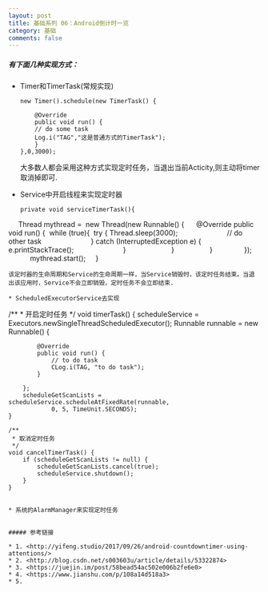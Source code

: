 ```yaml
---
layout: post
title: 基础系列 06：Android倒计时一览
category: 基础
comments: false
---
```

 
 
##### 有下面几种实现方式：
 
 * Timer和TimerTask(常规实现)
 	
 	```
 	new Timer().schedule(new TimerTask() {

		@Override
		public void run() {
		// do some task
		Log.i("TAG","这是普通方式的TimerTask");
		}
	},0,3000);
 	
 	```
 	
 	大多数人都会采用这种方式实现定时任务，当退出当前Acticity,则主动将timer取消掉即可.
 	
 * Service中开启线程来实现定时器
 
   ```
   private void serviceTimerTask(){
     Thread mythread =  new Thread(new Runnable() {
     @Override
          public void run() {
				  while (true){
	 					 try {
							  Thread.sleep(3000);
                         // do other task
                        } catch (InterruptedException e) {
                          e.printStackTrace();
                        }
                      }
                 }
               });
               mythread.start();
       }
   ```
   该定时器的生命周期和Service的生命周期一样，当Service销毁时，该定时任务结束。当退出该应用时，Service不会立即销毁，定时任务不会立即结束.
   
* ScheduledExecutorService去实现
  
  ```
  /**
     * 开启定时任务
     */
    void timerTask() {
        scheduleService = Executors.newSingleThreadScheduledExecutor();
        Runnable runnable = new Runnable() {

            @Override
            public void run() {
                // to do task
                CLog.i(TAG, "to do task");
            }

        };
        scheduleGetScanLists = scheduleService.scheduleAtFixedRate(runnable,
                0, 5, TimeUnit.SECONDS);
    }
    
    /**
     * 取消定时任务
     */
    void cancelTimerTask() {
        if (scheduleGetScanLists != null) {
            scheduleGetScanLists.cancel(true);
            scheduleService.shutdown();
        }
    }
  ```
 
* 系统的AlarmManager来实现定时任务


##### 参考链接

* 1. <http://yifeng.studio/2017/09/26/android-countdowntimer-using-attentions/>
* 2. <http://blog.csdn.net/s003603u/article/details/53322874>
* 3. <https://juejin.im/post/58bead54ac502e006b2fe6e0>
* 4. <https://www.jianshu.com/p/108a14d518a3>
* 5. 
 